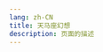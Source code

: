 ```yaml
---
lang: zh-CN
title: 天马座幻想
description: 页面的描述
---
```



<MusicPlayer musicId="26584819" musicSrc="http://oss.apidocs.cn/blog/music/MAKE-UP%2C%E5%B1%B1%E7%94%B0%E4%BF%A1%E5%A4%AB%20-%20%E3%83%9A%E3%82%AC%E3%82%B5%E3%82%B9%E5%B9%BB%E6%83%B3.mp3" style="margin:0 auto" theme="borealis"></MusicPlayer>

<br>


<Comment></Comment>
